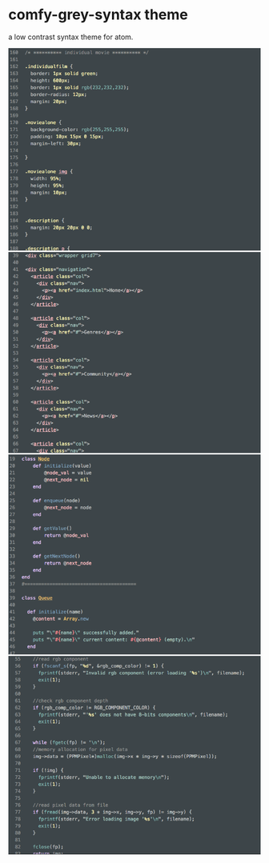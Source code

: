 # comfy-grey-syntax theme

a low contrast syntax theme for atom.

![css](https://github.com/inessadl/comfy-grey-syntax/blob/master/screenshots/comfy-grey-syntax_css.png)
![html](https://github.com/inessadl/comfy-grey-syntax/blob/master/screenshots/comfy-grey-syntax_html.png)
![ruby](https://github.com/inessadl/comfy-grey-syntax/blob/master/screenshots/comfy-grey-syntax_ruby.png)
![cpp](https://github.com/inessadl/comfy-grey-syntax/blob/master/screenshots/comfy-grey-syntax_cpp.png)
